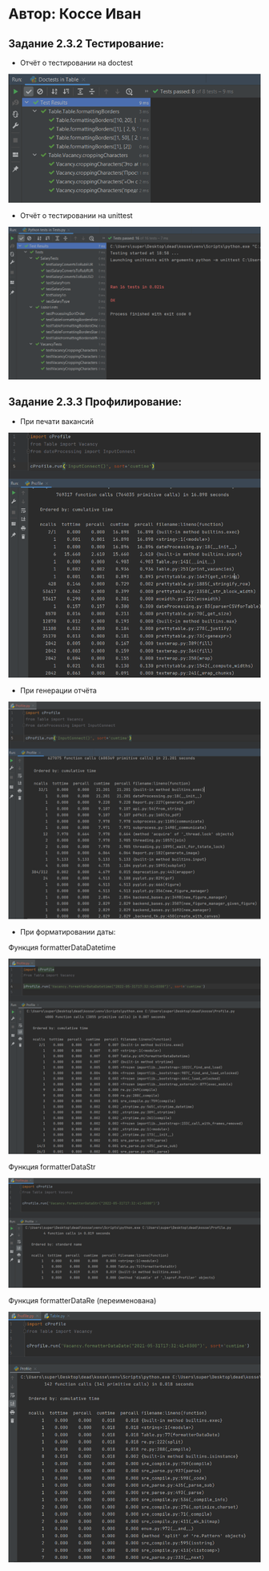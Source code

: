 # Автор: Коссе Иван

## Задание 2.3.2 Тестирование:

- Отчёт о тестировании на doctest

![](Screenshots/doctest.png)

- Отчёт о тестировании на unittest

![](Screenshots/unittest.png)

## Задание 2.3.3 Профилирование:

- При печати вакансий

![](Screenshots/vacanciesProfile.png)

- При генерации отчёта

![](Screenshots/statisticsProfile.png)

- При форматировании даты: 

Функция formatterDataDatetime

![](Screenshots/datetimeProfile.png)

Функция formatterDataStr

![](Screenshots/strProfile.png)

Функция formatterDataRe (переименована)

![](Screenshots/reProfile.png)